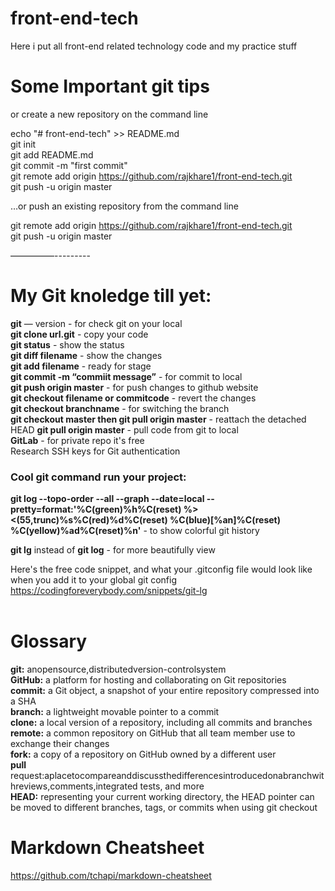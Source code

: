 # front-end-tech
Here i put all front-end related technology code and my practice stuff<br/>

# Some Important git tips

or create a new repository on the command line <br/>

echo "# front-end-tech" >> README.md <br/>
git init <br/>
git add README.md <br/>
git commit -m "first commit" <br/>
git remote add origin https://github.com/rajkhare1/front-end-tech.git <br/>
git push -u origin master <br/>


…or push an existing repository from the command line <br/>

git remote add origin https://github.com/rajkhare1/front-end-tech.git <br/>
git push -u origin master <br/>

—————--------- <br/> 
# My Git knoledge till yet: 
**git** — version - for check git on your local <br/>
**git clone url.git**  - copy your code <br/>
**git status** - show the status <br/>
**git diff filename** - show the changes<br/>
**git add filename** - ready for stage <br/>
**git commit -m “commiit message”** - for commit to local <br/>
**git push origin master** - for push changes to github website <br/>
**git checkout filename or commitcode** - revert the changes <br/>
**git checkout branchname** - for switching the branch <br/>
**git checkout master then git pull origin master** - reattach the detached HEAD
**git pull origin master** - pull code from git to local <br/>
**GitLab** - for private repo it's free <br/>
Research SSH keys for Git authentication <br/>


### Cool git command run your project:  <br/>
**git log --topo-order --all --graph --date=local --pretty=format:'%C(green)%h%C(reset) %><(55,trunc)%s%C(red)%d%C(reset) %C(blue)[%an]%C(reset) %C(yellow)%ad%C(reset)%n'** - to show colorful git history <br/>

**git lg** instead of **git log** - for more beautifully view <br/>

Here's the free code snippet, and what your .gitconfig file would look like when you add it to your global git config
https://codingforeverybody.com/snippets/git-lg <br/> <br/>

# Glossary
**git:** anopensource,distributedversion-controlsystem <br/>
**GitHub:** a platform for hosting and collaborating on Git repositories <br/>
**commit:** a Git object, a snapshot of your entire repository compressed into a SHA <br/>
**branch:** a lightweight movable pointer to a commit <br/>
**clone:** a local version of a repository, including all commits and branches <br/>
**remote:** a common repository on GitHub that all team member use to exchange their changes <br/>
**fork:** a copy of a repository on GitHub owned by a different user <br/>
**pull** request:aplacetocompareanddiscussthedifferencesintroducedonabranchwithreviews,comments,integrated tests, and more<br/>
**HEAD:** representing your current working directory, the HEAD pointer can be moved to different branches, tags, or commits when using git checkout<br/>

# Markdown Cheatsheet
https://github.com/tchapi/markdown-cheatsheet
